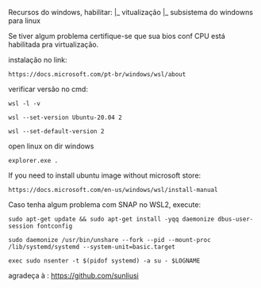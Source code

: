 Recursos do windows, habilitar:
    |_ vitualização
    |_ subsistema do windowns para linux 

Se tiver algum problema certifique-se que sua bios conf CPU está habilitada pra virtualização.

instalação no link:
```
https://docs.microsoft.com/pt-br/windows/wsl/about
```

verificar versão no cmd:
```
wsl -l -v
```

```
wsl --set-version Ubuntu-20.04 2
```

```
wsl --set-default-version 2
```

open linux on dir windows 
```
explorer.exe .
```


If you need to install ubuntu image without microsoft store:
```
https://docs.microsoft.com/en-us/windows/wsl/install-manual
```


Caso tenha algum problema com SNAP no WSL2, execute:
```
sudo apt-get update && sudo apt-get install -yqq daemonize dbus-user-session fontconfig
```
```
sudo daemonize /usr/bin/unshare --fork --pid --mount-proc /lib/systemd/systemd --system-unit=basic.target
```
```
exec sudo nsenter -t $(pidof systemd) -a su - $LOGNAME
```


agradeça à : https://github.com/sunliusi